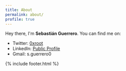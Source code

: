 ```yaml
---
title: About
permalink: about/
profile: true
---
```


Hey there, I'm **Sebastián Guerrero**. You can find me on:

* Twitter: [0xroot](https://twitter.com/0xroot)
* LinkedIn: [Public Profile](https://es.linkedin.com/pub/sebasti%C3%A1n-guerrero-selma/14/b3a/231)
* Gmail: s.guerrero0
 
{% include footer.html %}